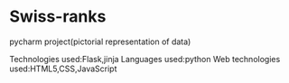 # Swiss-ranks

 pycharm project(pictorial representation of data)
 
 Technologies used:Flask,jinja
 Languages used:python
 Web technologies used:HTML5,CSS,JavaScript
 
 
 
        
        
